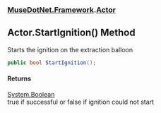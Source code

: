 ### [MuseDotNet.Framework](./MuseDotNet-Framework.md 'MuseDotNet.Framework').[Actor](./Actor.md 'MuseDotNet.Framework.Actor')
## Actor.StartIgnition() Method
Starts the ignition on the extraction balloon  
```csharp
public bool StartIgnition();
```
#### Returns
[System.Boolean](https://docs.microsoft.com/en-us/dotnet/api/System.Boolean 'System.Boolean')  
true if successful or false if ignition could not start  
